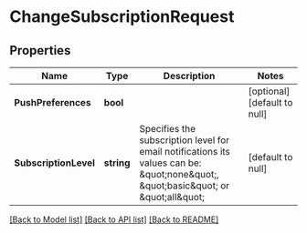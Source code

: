 # ChangeSubscriptionRequest

## Properties
Name | Type | Description | Notes
------------ | ------------- | ------------- | -------------
**PushPreferences** | **bool** |  | [optional] [default to null]
**SubscriptionLevel** | **string** | Specifies the subscription level for email notifications its values can be: \&quot;none\&quot;, \&quot;basic\&quot; or \&quot;all\&quot; | [default to null]

[[Back to Model list]](../README.md#documentation-for-models) [[Back to API list]](../README.md#documentation-for-api-endpoints) [[Back to README]](../README.md)

